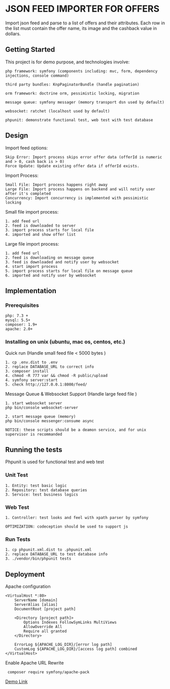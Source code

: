 # JSON FEED IMPORTER FOR OFFERS

Import json feed and parse to a list of offers and their attributes. Each row in the list must contain the offer name, its image and the cashback value in dollars.

## Getting Started

This project is for demo purpose, and technologies involve:

 ```
 php framework: symfony (components including: mvc, form, dependency injections, console command)

 third party bundles: KnpPaginatorBundle (handle pagination) 

 orm framework: doctrine orm, pessimistic locking, migration 

 message queue: symfony messager (memory transport dsn used by default)
 
 websocket: ratchet (localhost used by default)

 phpunit: demonstrate functional test, web test with test database
 ```

## Design


Import feed options:

```
Skip Error: Import process skips error offer data (offerId is numeric and > 0, cash back is > 0)
Force Update: Update existing offer data if offerId exists.
```

Import Process:

```
Small File: Import process happens right away
Large File: Import process happens on backend and will notify user after it's completed
Concurrency: Import concurrency is implemented with pessimistic locking
```

Small file import process:

```
1. add feed url 
2. feed is downloaded to server
3. import process starts for local file
4. imported and show offer list
```


Large file import process:

```
1. add feed url 
2. feed is downloading on message queue
3. feed is downloaded and notify user by websocket
4. start import process
5. import process starts for local file on message queue
6. imported and notify user by websocket
```

## Implementation

### Prerequisites

```
php: 7.3 + 
mysql: 5.5+
composer: 1.9+
apache: 2.0+
```

### Installing on unix (ubuntu, mac os, centos, etc.)

Quick run (Handle small feed file < 5000 bytes )

```
1. cp .env.dist to .env
2. replace DATABASE_URL to correct info
3. composer install
4. chmod -R 777 var && chmod -R public/upload
4. symfony server:start
5. check http://127.0.0.1:8000/feed/
```

Message Queue & Websocket Support (Handle large feed file )


```
1. start websocket server
php bin/console websocket-server

2. start message queue (memory)
php bin/console messenger:consume async

NOTICE: these scripts should be a deamon service, and for unix supervisor is recommanded
```


## Running the tests

Phpunit is used for functional test and web test

### Unit Test

```
1. Entity: test basic logic
2. Repository: test database queries
3. Service: test business logics
```

### Web Test

```
1. Controller: test looks and feel with xpath parser by symfony

OPTIMIZATION: codeception should be used to support js
```

### Run Tests

```
1. cp phpunit.xml.dist to .phpunit.xml
2. replace DATABASE_URL to test database info
3. ./vendor/bin/phpunit tests
```

## Deployment

Apache configuration

```
<VirtualHost *:80>
    ServerName [domain]
    ServerAlias [alias]
    DocumentRoot [project path]

    <Directory [project path]>
        Options Indexes FollowSymLinks MultiViews
        AllowOverride All
        Require all granted
    </Directory>

    ErrorLog ${APACHE_LOG_DIR}/[error log path]
    CustomLog ${APACHE_LOG_DIR}/[access log path] combined
</VirtualHost>
```

Enable Apache URL Rewrite

```
 composer require symfony/apache-pack
```


[Demo Link](http://yadi.yunlishuju.com/)


